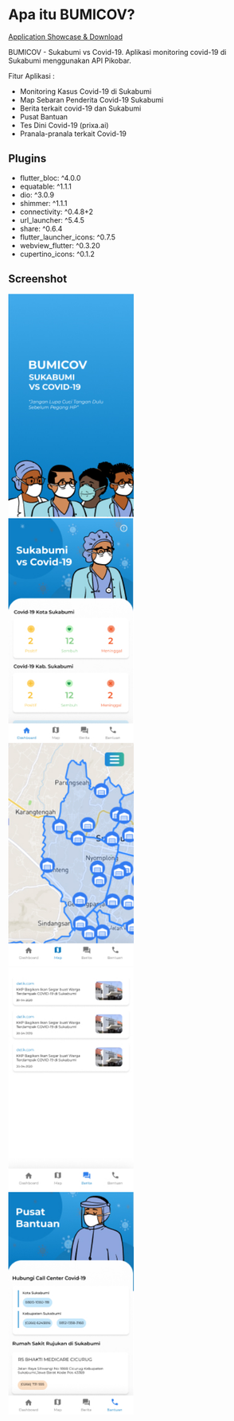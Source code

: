 # Apa itu BUMICOV?

 [Application Showcase & Download](https://adamnain.github.io/bumicov)


BUMICOV - Sukabumi vs Covid-19. Aplikasi monitoring covid-19 di Sukabumi menggunakan API Pikobar.

Fitur Aplikasi :
- Monitoring Kasus Covid-19 di Sukabumi
- Map Sebaran Penderita Covid-19 Sukabumi
- Berita terkait covid-19 dan Sukabumi
- Pusat Bantuan
- Tes Dini Covid-19 (prixa.ai)
- Pranala-pranala terkait Covid-19

## Plugins

- flutter_bloc: ^4.0.0
- equatable: ^1.1.1
- dio: ^3.0.9
- shimmer: ^1.1.1
- connectivity: ^0.4.8+2
- url_launcher: ^5.4.5
- share: ^0.6.4
- flutter_launcher_icons: ^0.7.5
- webview_flutter: ^0.3.20
- cupertino_icons: ^0.1.2

## Screenshot
<img src="https://github.com/adamnain/bumicov/blob/master/ss/screen-1.jpg" width="50%">&nbsp;&nbsp;
<img src="https://github.com/adamnain/bumicov/blob/master/ss/screen-2.jpg" width="50%">&nbsp;&nbsp;
<img src="https://github.com/adamnain/bumicov/blob/master/ss/screen-3.jpg" width="50%">&nbsp;&nbsp;
<img src="https://github.com/adamnain/bumicov/blob/master/ss/screen-4.jpg" width="50%">&nbsp;&nbsp;
<img src="https://github.com/adamnain/bumicov/blob/master/ss/screen-5.jpg" width="50%">&nbsp;&nbsp;


